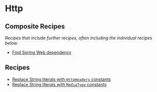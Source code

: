 # Http

## Composite Recipes

_Recipes that include further recipes, often including the individual recipes below._

* [Find Spring Web dependency](./springwebdependency.md)

## Recipes

* [Replace String literals with `HttpHeaders` constants](./replacestringliteralswithmediatypeconstants.md)
* [Replace String literals with `MediaType` constants](./replacestringliteralswithhttpheadersconstants.md)


